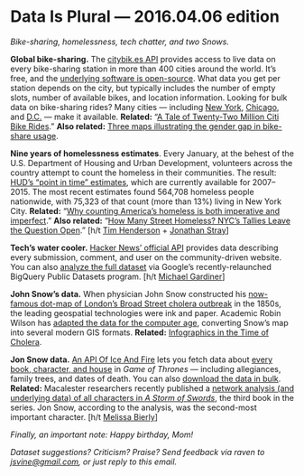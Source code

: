 Data Is Plural — 2016.04.06 edition
===================================

*Bike-sharing, homelessness, tech chatter, and two Snows.*


__Global bike-sharing.__ The [citybik.es API](http://api.citybik.es/v2/) provides access to live data on every bike-sharing station in more than 400 cities around the world. It’s free, and the [underlying software is open-source](https://github.com/eskerda/pybikes). What data you get per station depends on the city, but typically includes the number of empty slots, number of available bikes, and location information. Looking for bulk data on bike-sharing rides? Many cities — including [New York](https://www.citibikenyc.com/system-data), [Chicago](https://www.divvybikes.com/data), and [D.C.](https://www.capitalbikeshare.com/trip-history-data) — make it available. __Related:__ “[A Tale of Twenty-Two Million Citi Bike Rides](http://toddwschneider.com/posts/a-tale-of-twenty-two-million-citi-bikes-analyzing-the-nyc-bike-share-system/).” __Also related:__ [Three maps illustrating the gender gap in bike-share usage](http://www.buzzfeed.com/jsvine/these-maps-show-a-massive-gender-gap-in-bicycle-riding).


__Nine years of homelessness estimates__. Every January, at the behest of the U.S. Department of Housing and Urban Development, volunteers across the country attempt to count the homeless in their communities. The result: [HUD’s “point in time” estimates](https://www.hudexchange.info/resource/4832/2015-ahar-part-1-pit-estimates-of-homelessness/), which are currently available for 2007–2015. The most recent estimates found 564,708 homeless people nationwide, with 75,323 of that count (more than 13%) living in New York City. __Related:__ “[Why counting America’s homeless is both imperative and imperfect](http://fusion.net/story/49980/why-counting-americas-homeless-is-both-imperative-and-imperfect/).” __Also related:__ “[How Many Street Homeless? NYC’s Tallies Leave the Question Open](http://citylimits.org/2015/10/13/how-many-street-homeless-nycs-tallies-leave-the-question-open/).” [h/t [Tim Henderson](https://twitter.com/TimHendersonSL) + [Jonathan Stray](https://twitter.com/jonathanstray)]


__Tech’s water cooler.__ [Hacker News’ official API](https://github.com/HackerNews/API) provides data describing every submission, comment, and user on the community-driven website. You can also [analyze the full dataset](https://cloud.google.com/bigquery/public-data/hacker-news) via Google’s recently-relaunched BigQuery Public Datasets program. [h/t [Michael Gardiner](https://twitter.com/MikeARGS)]


__John Snow’s data.__ When physician John Snow constructed his [now-famous dot-map of London’s Broad Street cholera outbreak](https://en.wikipedia.org/wiki/1854_Broad_Street_cholera_outbreak#John_Snow_investigation) in the 1850s, the leading geospatial technologies were ink and paper. Academic Robin Wilson has [adapted the data for the computer age](http://blog.rtwilson.com/john-snows-cholera-data-in-more-formats/), converting Snow’s map into several modern GIS formats. __Related:__ [Infographics in the Time of Cholera](https://www.propublica.org/nerds/item/infographics-in-the-time-of-cholera).


__Jon Snow data.__ [An API Of Ice And Fire](https://anapioficeandfire.com/) lets you fetch data about [every book, character, and house](https://anapioficeandfire.com/Documentation) in *Game of Thrones* — including allegiances, family trees, and dates of death. You can also [download the data in bulk](https://github.com/joakimskoog/AnApiOfIceAndFire/tree/master/AnApiOfIceAndFire.Data.Feeder/Data). __Related:__ Macalester researchers recently published a [network analysis (and underlying data) of all characters in *A Storm of Swords*](http://www.macalester.edu/~abeverid/thrones.html), the third book in the series. Jon Snow, according to the analysis, was the second-most important character. [h/t [Melissa Bierly](https://blog.modeanalytics.com/analytics-dispatch-017/)]


*Finally, an important note: Happy birthday, Mom!*


*Dataset suggestions? Criticism? Praise? Send feedback via raven to <jsvine@gmail.com>, or just reply to this email.*